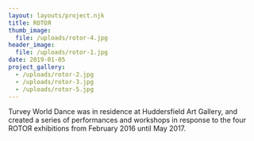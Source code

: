 ```yaml
---
layout: layouts/project.njk
title: ROTOЯ
thumb_image:
  file: /uploads/rotor-4.jpg
header_image:
  file: /uploads/rotor-1.jpg
date: 2019-01-05
project_gallery:
  - /uploads/rotor-2.jpg
  - /uploads/rotor-3.jpg
  - /uploads/rotor-5.jpg
---
```

Turvey World Dance was in residence at Huddersfield Art Gallery, and created a series of performances and workshops in response to the four ROTOЯ exhibitions from February 2016 until May 2017.